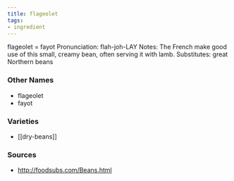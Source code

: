 ```yaml
---
title: flageolet
tags:
- ingredient
---
```

flageolet = fayot Pronunciation: flah-joh-LAY Notes: The French make good use of this small, creamy bean, often serving it with lamb. Substitutes: great Northern beans

### Other Names

* flageolet
* fayot

### Varieties

* [[dry-beans]]

### Sources
* http://foodsubs.com/Beans.html
